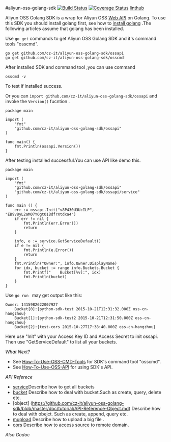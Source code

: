 #aliyun-oss-golang-sdk
[![Build Status](https://travis-ci.org/cz-it/aliyun-oss-golang-sdk.svg?branch=master)](https://travis-ci.org/cz-it/aliyun-oss-golang-sdk)
[![Coverage Status](https://coveralls.io/repos/cz-it/aliyun-oss-golang-sdk/badge.svg?branch=master&service=github)](https://coveralls.io/github/cz-it/aliyun-oss-golang-sdk?branch=master)
[linthub](https://github.com/cz-it/aliyun-oss-golang-sdk-linthub/pulls)

Aliyun OSS Golang SDK is a wrap for Aliyun OSS [Web API](https://docs.aliyun.com/?spm=5176.1980653.30105.5.rDaFkB#/pub/oss/api-reference/abstract) on Golang. To use this SDK you should install golang first, see how to [install golang](https://golang.org/doc/install) .The following articles assume that golang has been installed.

Use `go get` commands to get Aliyun OSS Golang SDK and it's command tools "osscmd". 

	go get github.com/cz-it/aliyun-oss-golang-sdk/ossapi
	go get github.com/cz-it/aliyun-oss-golang-sdk/osscmd
	
After installed SDK and command tool ,you can use command 

	osscmd -v 
	
To test if installed success.

Or you can `import github.com/cz-it/aliyun-oss-golang-sdk/ossapi` and invoke the `Version()` fucntion .

	package main

	import (
		"fmt"
		"github.com/cz-it/aliyun-oss-golang-sdk/ossapi"
	) 
	
	func main() {
		fmt.Println(ossapi.Version())
	}
	
After testing installed successful.You can use API like demo this.


	package main
	
	import (
		"fmt"
		"github.com/cz-it/aliyun-oss-golang-sdk/ossapi"
		"github.com/cz-it/aliyun-oss-golang-sdk/ossapi/service"
	)
	
	func main () {
		err := ossapi.Init("v8P430U3UcILP", "EB9v8yL2aM07YOgtO1BdfrXtdxa4")
		if err != nil {
			fmt.Println(err.Error())
			return 
		}
		
		info, e := service.GetServiceDefault()
		if e != nil {
			fmt.Println(e.Error())
			return
		}
		fmt.Println("Owner:", info.Owner.DisplayName)
		for idx, bucket := range info.Buckets.Bucket {
			fmt.Printf("	Bucket[%v]:", idx)
			fmt.Println(bucket)
		}
	}
	
Use `go run ` may get output like this:

	Owner: 1415982622007927
		Bucket[0]:{python-sdk-test 2015-10-21T12:31:32.000Z oss-cn-hangzhou}
		Bucket[1]:{python-sdk-test2 2015-10-21T12:31:50.000Z oss-cn-hangzhou}
		Bucket[2]:{test-cors 2015-10-27T17:38:40.000Z oss-cn-hangzhou}
		
Here use "Init" with your Access Key ID and Access Secret to init ossapi. Then use "GetServiceDefault" to list all your buckets.

*What Next?* 

* See [How-To-Use-OSS-CMD-Tools](https://github.com/cz-it/aliyun-oss-golang-sdk/blob/master/doc/tutorial/How-To-Use-OSS-CMD-Tools.md) for SDK's command tool "osscmd".
* See [How-To-Use-OSS-API](https://github.com/cz-it/aliyun-oss-golang-sdk/blob/master/doc/tutorial/How-To-Use-OSS-API.md) for using SDK's API.

*API Referece*
* [service](https://github.com/cz-it/aliyun-oss-golang-sdk/blob/master/doc/tutorial/API-Reference-Service.md)Describe  how to get all buckets
* [bucket](https://github.com/cz-it/aliyun-oss-golang-sdk/blob/master/doc/tutorial/API-Reference-Bucket.md) Describe how to deal with bucket.Such as create, query, delete etc.
* [object] (https://github.com/cz-it/aliyun-oss-golang-sdk/blob/master/doc/tutorial/API-Reference-Object.md) Describe how to deal with obejct. Such as create, append, query etc.
* [mupload](https://github.com/cz-it/aliyun-oss-golang-sdk/blob/master/doc/tutorial/API-Reference-MultipartUpload.md) Describe how to upload a big file .
* [cors](https://github.com/cz-it/aliyun-oss-golang-sdk/blob/master/doc/tutorial/API-Reference-CORS.md) Describe how to access source to remote domain.

*Also Godoc*


